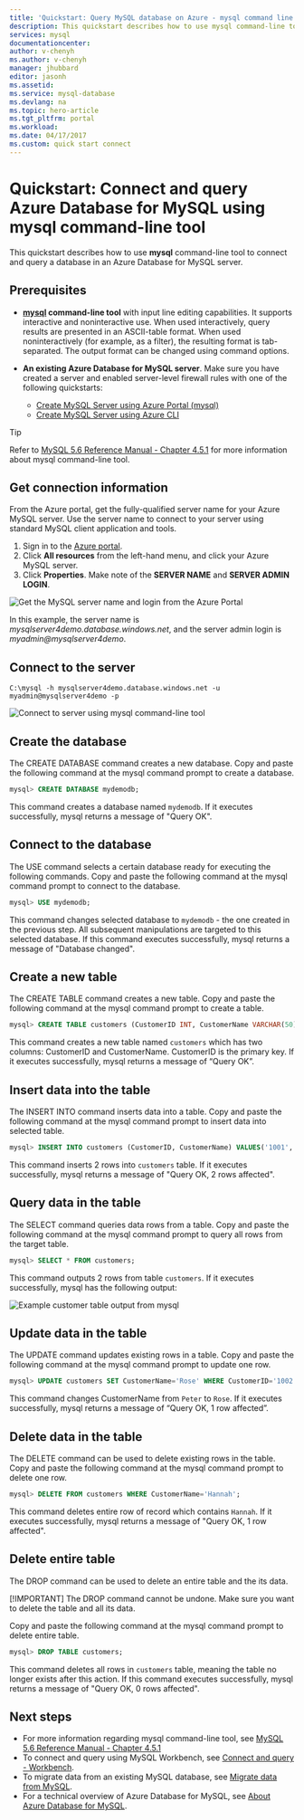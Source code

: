 ```yaml
---
title: 'Quickstart: Query MySQL database on Azure - mysql command line | Microsoft Docs'
description: This quickstart describes how to use mysql command-line tool to connect and query a MySQL database in an Azure Database for MySQL server.
services: mysql
documentationcenter: 
author: v-chenyh
ms.author: v-chenyh
manager: jhubbard
editor: jasonh
ms.assetid: 
ms.service: mysql-database
ms.devlang: na
ms.topic: hero-article
ms.tgt_pltfrm: portal
ms.workload:
ms.date: 04/17/2017
ms.custom: quick start connect
---
```


# Quickstart: Connect and query Azure Database for MySQL using mysql command-line tool

This quickstart describes how to use **mysql** command-line tool to connect and query a database in an Azure Database for MySQL server.


## Prerequisites
 
* **[mysql](https://dev.mysql.com/doc/refman/5.6/en/mysql.html) command-line tool** with input line editing capabilities. It supports interactive and noninteractive use. When used interactively, query results are presented in an ASCII-table format. When used noninteractively (for example, as a filter), the resulting format is tab-separated. The output format can be changed using command options.

* **An existing Azure Database for MySQL server**. Make sure you have created a server and enabled server-level firewall rules with one of the following quickstarts:
    - [Create MySQL Server using Azure Portal (mysql)](placeholder-link.md)
    - [Create MySQL Server using Azure CLI](placeholder-link.md)

> [!TIP]
> Refer to [MySQL 5.6 Reference Manual - Chapter 4.5.1](https://dev.mysql.com/doc/refman/5.6/en/mysql.html) for more information about mysql command-line tool.

## Get connection information
From the Azure portal, get the fully-qualified server name for your Azure MySQL server. Use the server name to connect to your server using standard MySQL client application and tools.

1. Sign in to the [Azure portal](https://portal.azure.com/).
2. Click **All resources** from the left-hand menu, and click your Azure MySQL server.
3. Click **Properties**. Make note of the **SERVER NAME** and **SERVER ADMIN LOGIN**. 

![Get the MySQL server name and login from the Azure Portal](./media/mysql-quickstart-connect-query-using-mysql/1_server-properties-name-login.png)

In this example, the server name is *mysqlserver4demo.database.windows.net*, and the server admin login is *myadmin@mysqlserver4demo*.

## Connect to the server
```dos
C:\mysql -h mysqlserver4demo.database.windows.net -u myadmin@mysqlserver4demo -p
```


![Connect to server using mysql command-line tool](./media/mysql-quickstart-connect-query-using-mysql/2_connect-to-the-server.png)

## Create the database
The CREATE DATABASE command creates a new database. Copy and paste the following command at the mysql command prompt to create a database.
```sql
mysql> CREATE DATABASE mydemodb;
```
This command creates a database named `mydemodb`. If it executes successfully, mysql returns a message of "Query OK".

## Connect to the database
The USE command selects a certain database ready for executing the following commands. Copy and paste the following command at the mysql command prompt to connect to the database.

```sql
mysql> USE mydemodb;
```
This command changes selected database to `mydemodb` - the one created in the previous step. All subsequent manipulations are targeted to this selected database. If this command executes successfully, mysql returns a message of "Database changed".

## Create a new table
The CREATE TABLE command creates a new table. Copy and paste the following command at the mysql command prompt to create a table.
```sql
mysql> CREATE TABLE customers (CustomerID INT, CustomerName VARCHAR(50), PRIMARY KEY (CustomerID))ENGINE=InnoDB;
```
This command creates a new table named `customers` which has two columns: CustomerID and CustomerName. CustomerID is the primary key. If it executes successfully, mysql returns a message of “Query OK”.

## Insert data into the table
The INSERT INTO command inserts data into a table. Copy and paste the following command at the mysql command prompt to insert data into selected table.

```sql
mysql> INSERT INTO customers (CustomerID, CustomerName) VALUES('1001', 'Hannah'), (‘1002’, ‘Peter’);
```
This command inserts 2 rows into `customers` table. If it executes successfully, mysql returns a message of "Query OK, 2 rows affected".

## Query data in the table
The SELECT command queries data rows from a table. Copy and paste the following command at the mysql command prompt to query all rows from the target table.
```sql
mysql> SELECT * FROM customers;
```
This command outputs 2 rows from table `customers`. If it executes successfully, mysql has the following output:

![Example customer table output from mysql](./media/mysql-quickstart-connect-query-using-mysql/3_query-data-in-the-table.png)

## Update data in the table
The UPDATE command updates existing rows in a table. Copy and paste the following command at the mysql command prompt to update one row.
```sql
mysql> UPDATE customers SET CustomerName='Rose' WHERE CustomerID='1002';
```
This command changes CustomerName from `Peter` to `Rose`. If it executes successfully, mysql returns a message of “Query OK, 1 row affected”.

## Delete data in the table
The DELETE command can be used to delete existing rows in the table. Copy and paste the following command at the mysql command prompt to delete one row.
```sql
mysql> DELETE FROM customers WHERE CustomerName='Hannah';
```
This command deletes entire row of record which contains `Hannah`. If it executes successfully, mysql returns a message of "Query OK, 1 row affected".

## Delete entire table
The DROP command can be used to delete an entire table and the its data. 

[!IMPORTANT] The DROP command cannot be undone. Make sure you want to delete the table and all its data.  

Copy and paste the following command at the mysql command prompt to delete entire table.
```sql
mysql> DROP TABLE customers;
```
This command deletes all rows in `customers` table, meaning the table no longer exists after this action. If this command executes successfully, mysql returns a message of "Query OK, 0 rows affected".

## Next steps
- For more information regarding mysql command-line tool, see [MySQL 5.6 Reference Manual - Chapter 4.5.1](https://dev.mysql.com/doc/refman/5.6/en/mysql.html)
- To connect and query using MySQL Workbench, see [Connect and query - Workbench](placeholder.md).
- To migrate data from an existing MySQL database, see [Migrate data from MySQL](placeholder.md).
- For a technical overview of Azure Database for MySQL, see [About Azure Database for MySQL](placeholder.md).
